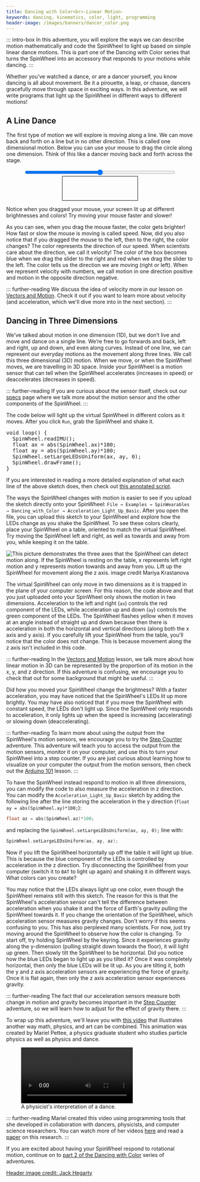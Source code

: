 ```yaml
---
title: Dancing with Color<br>-Linear Motion-
keywords: dancing, kinematics, color, light, programming
header-image: /images/banners/dancer_color.png 
---
```


<link rel="stylesheet" href="/simspinwheel/simspinwheel.css">
<script src='/simspinwheel/simspinwheel.js'></script>

::: intro-box
In this adventure, you will explore the ways we can describe motion mathematically and code the SpinWheel to light up based on simple linear dance motions. This is part one of the Dancing with Color series that turns the SpinWheel into an accessory that responds to your motions while dancing.
:::

Whether you’ve watched a dance, or are a dancer yourself, you know dancing is all about movement. Be it a pirouette, a leap, or chasse, dancers gracefully move through space in exciting ways. In this adventure, we will write programs that light up the SpinWheel in different ways to different motions!

## A Line Dance

The first type of motion we will explore is moving along a line. We can move back and forth on a line but in no other direction. This is called one dimensional motion. Below you can use your mouse to drag the circle along one dimension. Think of this like a dancer moving back and forth across the stage. 


<style>
#move1d {
  text-align: center;
}
#move1d #location {
  width: 80%;
  top:0.5rem;
}

#move1d .vis {
  width: 40%;
  font-size: 2rem;
  height: 4rem;
  line-height: 4rem;
  border: solid 1px;
  border-color: black;
  display: block;
  margin: auto;
  text-shadow:
    -1px -1px 0 white,
    1px -1px 0  white,
    -1px 1px 0  white,
    1px 1px 0   white;
}
#move1d .spacer {

  width:5%;
}

</style>

<div id="move1d">
<input type="range" min="0" max="2000" value="1000" id="location">
<span class="spacer"></span>
<div><span class="vis"><span id="waveView"></span></span></div>

<script>

//extract desired elements
var locElement = document.getElementById("location");
var entireDiv = document.getElementById("move1d");
var waveVis = document.querySelector("#move1d .vis");

var xOld = 0;
var tOld = new Date();

// define event handler
function getValue(){
	// extract desired info
    var x = locElement.value;
    var t = new Date();
    var v = (x - xOld)/(t-tOld);
   
    // do interesting things
    

    if (v < 0 ){
    	var r = 256;
    	var b = 0;
    	}
    else {
    	var r = 0;
    	var b = 256;
    	}
  
  	var g = 0;
  	//console.log(Math.abs(v))
  	var op = Math.abs(v)/10;
  	if (op < 0.1){
  		op = 0.1;
  		}
  	if (op > 1){
  		op = 1;
  		}
  	  
    waveVis.style["background-color"]= `rgba(${r},${g},${b},${op})`;
    
    // update globals
	xOld = x;
    tOld = t;
    
}

// decide what event handlers to use
locElement.oninput = getValue;


</script>
</div>


Notice when you dragged your mouse, your screen lit up at different brightnesses and colors! Try moving your mouse faster and slower!

As you can see, when you drag the mouse faster, the color gets brighter! How fast or slow the mouse is moving is called speed. Now, did you also notice that if you dragged the mouse to the left, then to the right, the color changes? The color represents the direction of our speed. When scientists care about the direction, we call it velocity! The color of the box becomes blue when we drag the slider to the right and red when we drag the slider to the left. The color tells us the direction we are moving (right or left). When we represent velocity with numbers, we call motion in one direction positive and motion in the opposite direction negative.

::: further-reading
We discuss the idea of velocity more in our lesson on [Vectors and Motion](/vectors). Check it out if you want to learn more about velocity (and acceleration, which we'll dive more into in the next section).
:::

## Dancing in Three Dimensions

We’ve talked about motion in one dimension (1D), but we don’t live and move and dance on a single line. We’re free to go forwards and back, left and right, up and down, and even along curves. Instead of one line, we can represent our everyday motions as the movement along three lines. We call this three dimensional (3D) motion. When we move, or when the SpinWheel moves, we
are travelling in 3D space. Inside your SpinWheel is a motion sensor that can tell when the SpinWheel accelerates (increases in speed) or deaccelerates (decreases in speed). 

::: further-reading
If you are curious about the sensor itself, check out our [specs](/specs) page where we talk more about the motion sensor and the other components of the SpinWheel.
:::

The code below will light up the virtual SpinWheel in  different colors as it moves.
After you click `Run`, grab the SpinWheel and shake it.

<div class="ssw-codecontent" markdown=0>
<pre class="ssw-codeblock">
void loop() {
  SpinWheel.readIMU();
  float ax = abs(SpinWheel.ax)*100;
  float ay = abs(SpinWheel.ay)*100;
  SpinWheel.setLargeLEDsUniform(ax, ay, 0);
  SpinWheel.drawFrame();
}
</pre>
</div>

If you are interested in reading a more detailed explanation of what each line of the above sketch does, then check out [this annotated script](/codedoc/examples/Dancing_with_Color/Acceleration_Light_Up_Basic/Acceleration_Light_Up_Basic.ino.html). 

The ways the SpinWheel changes with motion is easier to see if you upload the sketch directly onto your SpinWheel: `File → Examples → SpinWearables → Dancing_with_Color → Acceleration_Light_Up_Basic`. After you open the file, you can upload this sketch to your SpinWheel and explore how the LEDs change as you shake the SpinWheel.
To see these colors clearly, place your SpinWheel on a table, oriented to match the virtual SpinWheel. Try moving the SpinWheel left and right, as well as towards and away from you, while keeping it on the  table. 

![This picture demonstrates the three axes that the SpinWheel can detect motion along. If the SpinWheel is resting on the table, x represents left right motion and y represents motion towards and away from you. Lift up the SpinWheel for movement along the z axis. <a class="imagecredit" href="https://monochra.com/">image credit Mariya Krastanova</a>](/images/bookpics/dance_axis.png)

The virtual SpinWheel can only move in two dimensions as it is trapped in the plane of your computer screen. For this reason, the code above and that you just uploaded onto your SpinWheel only shows the motion in two dimensions. Acceleration to the left and right (`ax`) controls the red component of the LEDs, while acceleration up and down (`ay`) controls the green component of the LEDs. The SpinWheel flashes yellow when it moves at an angle instead of straight up and down because then there is acceleration in both the horizontal and vertical directions (along both the x axis and y axis). If you carefully lift your SpinWheel from the table, you'll notice that the color does not change. This is because movement along the z axis isn't included in this code.

::: further-reading
In the [Vectors and Motion](/vectors) lesson, we talk more about how linear motion in 3D can be represented by the proportion of its motion in the x, y, and z direction. If this adventure is confusing, we encourage you to check that out for some background that might be useful.
:::

Did how you moved your SpinWheel change the brightness? With a faster acceleration, you may have noticed that the SpinWheel's LEDs lit up more brightly. You may have also noticed that if you move the SpinWheel with constant speed, the LEDs don't light up. Since the SpinWheel only responds to acceleration, it only lights up when the speed is increasing (accelerating) or slowing down (deaccelerating).

::: further-reading
To learn more about using the output from the SpinWheel's motion sensors, we encourage you to try the [Step Counter](/stepcounter) adventure. This adventure will teach you to access the output from the motion sensors, monitor it on your computer, and use this to turn your SpinWheel into a step counter. If you are just curious about learning how to visualize on your computer the output from the motion sensors, then check out the [Arduino 101](/arduino101) lesson.
:::

To have the SpinWheel instead respond to motion in all three dimensions, you can modify the code to also measure the acceleration in z direction. You can modify the `Acceleration_Light_Up_Basic` sketch by adding the following line after the line storing the acceleration in the y direction (`float ay = abs(SpinWheel.ay)*100;`): 

```cpp
float az = abs(SpinWheel.az)*100;
```

and replacing the `SpinWheel.setLargeLEDsUniform(ax, ay, 0);` line with:

```cpp
SpinWheel.setLargeLEDsUniform(ax, ay, az);
```

Now if you lift the SpinWheel horizontally up off the table it will light up blue. This is because the blue component of the LEDs is controlled by acceleration in the z direction. Try disconnecting the SpinWheel from your computer (switch it to `BAT` to light up again) and shaking it in different ways. What colors can you create?

You may notice that the LEDs always light up one color, even though the SpinWheel remains still with this sketch. The reason for this is that the SpinWheel's acceleration sensor can't tell the difference between acceleration when you shake it and the force of Earth's gravity pulling the SpinWheel towards it. If you change the orientation of the SpinWheel, which acceleration sensor measures gravity changes. Don't worry if this seems confusing to you. This has also perplexed many scientists. For now, just try moving around the SpinWheel to observe how the color is changing. To start off, try holding SpinWheel by the keyring. Since it experiences gravity along the y-dimension (pulling straight down towards the floor), it will light up green. Then slowly tilt the SpinWheel to be horizontal. Did you notice how the blue LEDs began to light up as you tilted it? Once it was completely horizontal, then only the blue LEDs will be lit up. As you are tilting it, both the y and z axis acceleration sensors are experiencing the force of gravity. Once it is flat again, then only the z axis acceleration sensor experiences gravity.

::: further-reading
The fact that our acceleration sensors measure both change in motion and gravity becomes important in the [Step Counter](/stepcounter) adventure, so we will learn how to adjust for the effect of gravity there. 
:::

To wrap up this adventure, 
we'll leave you with [this video](https://vimeo.com/400629616) that illustrates another way math, physics, and art can be combined.
This animation was created by Mariel Pettee, 
a physics graduate student who studies particle physics as well as physics and dance.

<figure><video src="/images/bookpics/mariel.mp4" controls></video><figcaption>A physicist's interpretation of a dance.</figcaption></figure>

::: further-reading
Mariel created this video using programming tools that she developed in collaboration with dancers, physicists, and computer science researchers. You can watch more of her videos [here](https://vimeo.com/400641881) and read a [paper](https://arxiv.org/abs/1907.05297) on this research.
:::

If you are excited about having your SpinWheel respond to rotational motion, continue on to [part 2 of the Dancing with Color](/dancing2) series of adventures.


<a class="imagecredit" href="https://johnhegarty8.wixsite.com/johnhegarty">Header image credit: Jack Hegarty</a>
